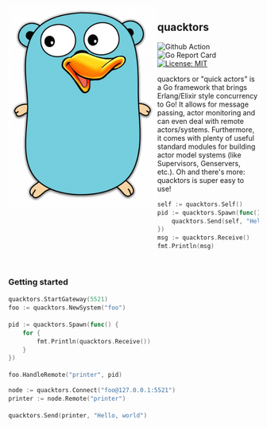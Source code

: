 <img src="assets/quacktor-logo.png" alt="logo" align="left"/>

## quacktors

![Github Action](https://github.com/Azer0s/quacktors/workflows/Go/badge.svg) ![Go Report Card](https://goreportcard.com/badge/github.com/Azer0s/quacktors) [![License: MIT](https://img.shields.io/badge/License-MIT-yellow.svg)](https://github.com/Azer0s/quacktors/blob/master/LICENSE.md)

quacktors or "quick actors" is a Go framework that brings Erlang/Elixir style concurrency to Go! It allows for message passing, actor monitoring and can even deal with remote actors/systems. Furthermore, it comes with plenty of useful standard modules for building actor model systems (like Supervisors, Genservers, etc.). Oh and there's more: quacktors is super easy to use!

```go
self := quacktors.Self()
pid := quacktors.Spawn(func() {
    quacktors.Send(self, "Hello, quacktors!")
})
msg := quacktors.Receive()
fmt.Println(msg)
```

<br>

### Getting started

```go
quacktors.StartGateway(5521)
foo := quacktors.NewSystem("foo")

pid := quacktors.Spawn(func() {
    for {
        fmt.Println(quacktors.Receive())
    }
})

foo.HandleRemote("printer", pid)
```

```go
node := quacktors.Connect("foo@127.0.0.1:5521")
printer := node.Remote("printer")

quacktors.Send(printer, "Hello, world")
```
